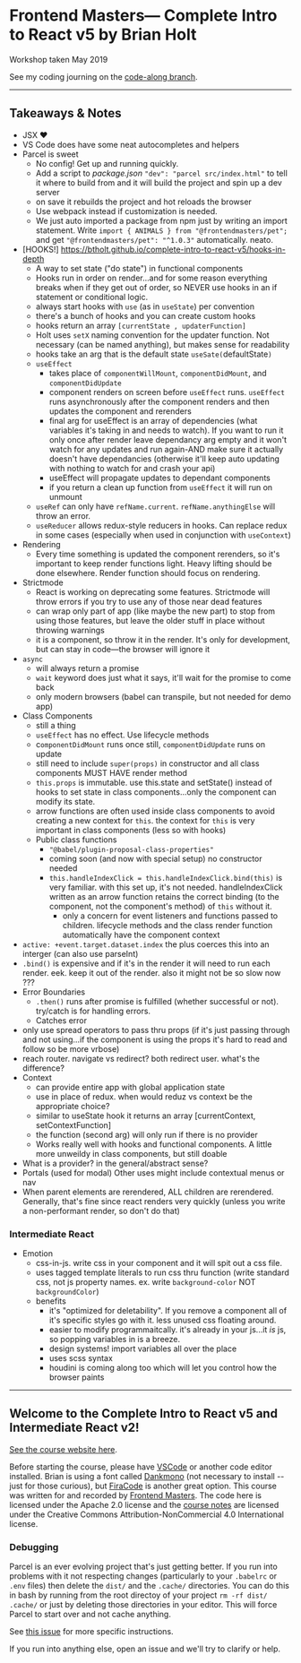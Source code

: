 # Frontend Masters— Complete Intro to React v5 by Brian Holt

Workshop taken May 2019

See my coding journing on the [code-along branch](https://github.com/qjac/complete-intro-to-react-v5/tree/code-along).

---

## Takeaways & Notes

- JSX ❤️
- VS Code does have some neat autocompletes and helpers
- Parcel is sweet
  - No config! Get up and running quickly.
  - Add a script to _package.json_ `"dev": "parcel src/index.html"` to tell it where to build from and it will build the project and spin up a dev server
  - on save it rebuilds the project and hot reloads the browser
  - Use webpack instead if customization is needed.
  - We just auto imported a package from npm just by writing an import statement. Write `import { ANIMALS } from "@frontendmasters/pet";` and get `"@frontendmasters/pet": "^1.0.3"` automatically. neato.
- [HOOKS!] <https://btholt.github.io/complete-intro-to-react-v5/hooks-in-depth>
  - A way to set state ("do state") in functional components
  - Hooks run in order on render...and for some reason everything breaks when if they get out of order, so NEVER use hooks in an if statement or conditional logic.
  - always start hooks with `use` (as in `useState`) per convention
  - there's a bunch of hooks and you can create custom hooks
  - hooks return an array `[currentState , updaterFunction]`
  - Holt uses `setX` naming convention for the updater function. Not necessary (can be named anything), but makes sense for readability
  - hooks take an arg that is the default state `useSate(`defaultState`)`
  - `useEffect`
    - takes place of `componentWillMount`, `componentDidMount`, and `componentDidUpdate`
    - component renders on screen before `useEffect` runs. `useEffect` runs asynchronously after the component renders and then updates the component and rerenders
    - final arg for useEffect is an array of dependencies (what variables it's taking in and needs to watch). If you want to run it only once after render leave dependancy arg empty and it won't watch for any updates and run again-AND make sure it actually doesn't have dependancies (otherwise it'll keep auto updating with nothing to watch for and crash your api)
    - useEffect will propagate updates to dependant components
    - if you return a clean up function from `useEffect` it will run on unmount
  - `useRef` can only have `refName.current`. `refName.anythingElse` will throw an error.
  - `useReducer` allows redux-style reducers in hooks. Can replace redux in some cases (especially when used in conjunction with `useContext`)
- Rendering
  - Every time something is updated the component rerenders, so it's important to keep render functions light. Heavy lifting should be done elsewhere. Render function should focus on rendering.
- Strictmode
  - React is working on deprecating some features. Strictmode will throw errors if you try to use any of those near dead features
  - can wrap only part of app (like maybe the new part) to stop from using those features, but leave the older stuff in place without throwing warnings
  - it is a component, so throw it in the render. It's only for development, but can stay in code—the browser will ignore it
- `async`
  - will always return a promise
  - `wait` keyword does just what it says, it'll wait for the promise to come back
  - only modern browsers (babel can transpile, but not needed for demo app)
- Class Components
  - still a thing
  - `useEffect` has no effect. Use lifecycle methods
  - c`omponentDidMount` runs once still, `componentDidUpdate` runs on update
  - still need to include `super(props)` in constructor and all class components MUST HAVE render method
  - `this.props` is immutable. use this.state and setState() instead of hooks to set state in class components...only the component can modify its state.
  - arrow functions are often used inside class components to avoid creating a new context for `this`. the context for `this` is very important in class components (less so with hooks)
  - Public class functions
    - `"@babel/plugin-proposal-class-properties"`
    - coming soon (and now with special setup) no constructor needed
    - `this.handleIndexClick = this.handleIndexClick.bind(this)` is very familiar. with this set up, it's not needed. handleIndexClick written as an arrow function retains the correct binding (to the component, not the component's method) of `this` without it.
      - only a concern for event listeners and functions passed to children. lifecycle methods and the class render function automatically have the component context
- `active: +event.target.dataset.index` the plus coerces this into an interger (can also use parseInt)
- `.bind()` is expensive and if it's in the render it will need to run each render. eek. keep it out of the render. also it might not be so slow now ???
- Error Boundaries
  - `.then()` runs after promise is fulfilled (whether successful or not). try/catch is for handling errors.
  - Catches error
- only use spread operators to pass thru props (if it's just passing through and not using...if the component is using the props it's hard to read and follow so be more vrbose)
- reach router. navigate vs redirect? both redirect user. what's the difference?
- Context
  - can provide entire app with global application state
  - use in place of redux. when would reduz vs context be the appropriate choice?
  - similar to useState hook it returns an array [currentContext, setContextFunction]
  - the function (second arg) will only run if there is no provider
  - Works really well with hooks and functional components. A little more unweildy in class components, but still doable
- What is a provider? in the general/abstract sense?
- Portals (used for modal) Other uses might include contextual menus or nav
- When parent elements are rerendered, ALL children are rerendered. Generally, that's fine since react renders very quickly (unless you write a non-performant render, so don't do that)

### Intermediate React

- Emotion
  - css-in-js. write css in your component and it will spit out a css file.
  - uses tagged template literals to run css thru function (write standard css, not js property names. ex. write `background-color` NOT `backgroundColor`)
  - benefits
    - it's "optimized for deletability". If you remove a component all of it's specific styles go with it. less unused css floating around.
    - easier to modify programmaitcally. it's already in your js...it _is_ js, so popping variables in is a breeze.
    - design systems! import variables all over the place
    - uses scss syntax
    - houdini is coming along too which will let you control how the browser paints

---

## Welcome to the Complete Intro to React v5 and Intermediate React v2!

[See the course website here][v5].

Before starting the course, please have [VSCode][vscode] or another code editor installed. Brian is using a font called [Dankmono][dankmono] (not necessary to install -- just for those curious), but [FiraCode][firacode] is another great option. This course was written for and recorded by [Frontend Masters][fem]. The code here is licensed under the Apache 2.0 license and the [course notes][v5] are licensed under the Creative Commons Attribution-NonCommercial 4.0 International license.

<!-- as the [Complete Intro to React v5][course] and [Intermediate React][course-intermediate] courses.  -->

### Debugging

Parcel is an ever evolving project that's just getting better. If you run into problems with it not respecting changes (particularly to your `.babelrc` or `.env` files) then delete the `dist/` and the `.cache/` directories. You can do this in bash by running from the root directoy of your project `rm -rf dist/ .cache/` or just by deleting those directories in your editor. This will force Parcel to start over and not cache anything.

See [this issue](https://github.com/btholt/complete-intro-to-react-v4/issues/3#issuecomment-425124265) for more specific instructions.

If you run into anything else, open an issue and we'll try to clarify or help.

[v5]: https://bit.ly/react-v5
[vscode]: https://code.visualstudio.com/
[dankmono]: https://dank.sh/
[firacode]: https://github.com/tonsky/FiraCode
[fem]: https://frontendmasters.com/

<!-- [course]: https://frontendmasters.com/courses/complete-react-v5/ -->
<!-- [course-intermediate]: https://frontendmasters.com/courses/intermediate-react-v2/ -->
